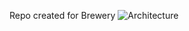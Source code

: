 Repo created for Brewery
![Architecture]([images/forest.jpg]([https://github.com/afonsolenzi1983/Brewery/blob/main/4e4d662f-b045-4256-b85c-c7e9b4cbc8bb.jpg](https://github.com/afonsolenzi1983/Brewery/blob/main/4e4d662f-b045-4256-b85c-c7e9b4cbc8bb.jpg?raw=true)))

